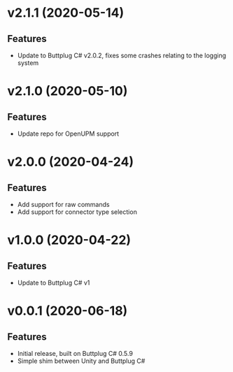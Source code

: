 # v2.1.1 (2020-05-14)

## Features

- Update to Buttplug C# v2.0.2, fixes some crashes relating to the logging system

# v2.1.0 (2020-05-10)

## Features

- Update repo for OpenUPM support

# v2.0.0 (2020-04-24)

## Features

- Add support for raw commands
- Add support for connector type selection

# v1.0.0 (2020-04-22)

## Features

- Update to Buttplug C# v1

# v0.0.1 (2020-06-18)

## Features

- Initial release, built on Buttplug C# 0.5.9
- Simple shim between Unity and Buttplug C#